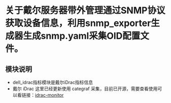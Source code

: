 # 关于戴尔服务器带外管理通过SNMP协议获取设备信息，利用snmp_exporter生成器生成snmp.yaml采集OID配置文件。

## 模块说明

- dell_idrac指标模块是戴尔iDrac指标信息
- 戴尔 iDrac 这里已经更新使用 categraf 采集，目前已开源，需要查看使用可以看链接：[idrac-monitor](https://github.com/robotneo/idrac-monitor)